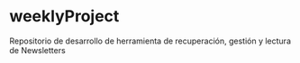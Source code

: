 # weeklyProject
Repositorio de desarrollo de herramienta de recuperación, gestión y lectura de Newsletters
